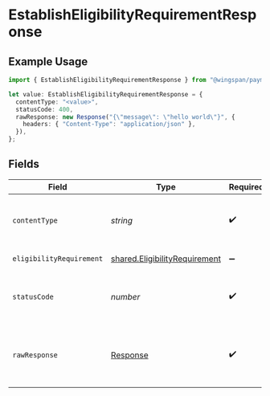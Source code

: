# EstablishEligibilityRequirementResponse

## Example Usage

```typescript
import { EstablishEligibilityRequirementResponse } from "@wingspan/payments/sdk/models/operations";

let value: EstablishEligibilityRequirementResponse = {
  contentType: "<value>",
  statusCode: 400,
  rawResponse: new Response("{\"message\": \"hello world\"}", {
    headers: { "Content-Type": "application/json" },
  }),
};
```

## Fields

| Field                                                                                 | Type                                                                                  | Required                                                                              | Description                                                                           |
| ------------------------------------------------------------------------------------- | ------------------------------------------------------------------------------------- | ------------------------------------------------------------------------------------- | ------------------------------------------------------------------------------------- |
| `contentType`                                                                         | *string*                                                                              | :heavy_check_mark:                                                                    | HTTP response content type for this operation                                         |
| `eligibilityRequirement`                                                              | [shared.EligibilityRequirement](../../../sdk/models/shared/eligibilityrequirement.md) | :heavy_minus_sign:                                                                    | Eligibility Requirement                                                               |
| `statusCode`                                                                          | *number*                                                                              | :heavy_check_mark:                                                                    | HTTP response status code for this operation                                          |
| `rawResponse`                                                                         | [Response](https://developer.mozilla.org/en-US/docs/Web/API/Response)                 | :heavy_check_mark:                                                                    | Raw HTTP response; suitable for custom response parsing                               |